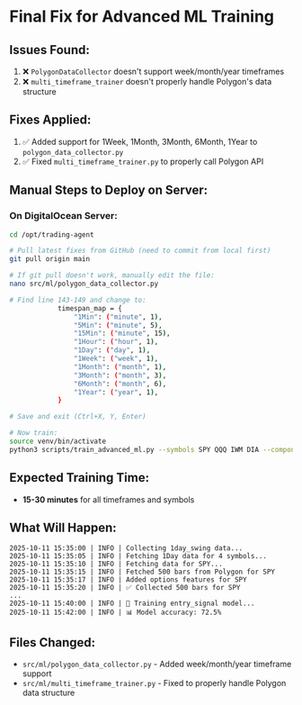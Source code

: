 # Final Fix for Advanced ML Training

## Issues Found:
1. ❌ `PolygonDataCollector` doesn't support week/month/year timeframes
2. ❌ `multi_timeframe_trainer` doesn't properly handle Polygon's data structure

## Fixes Applied:
1. ✅ Added support for 1Week, 1Month, 3Month, 6Month, 1Year to `polygon_data_collector.py`
2. ✅ Fixed `multi_timeframe_trainer.py` to properly call Polygon API

## Manual Steps to Deploy on Server:

### **On DigitalOcean Server:**

```bash
cd /opt/trading-agent

# Pull latest fixes from GitHub (need to commit from local first)
git pull origin main

# If git pull doesn't work, manually edit the file:
nano src/ml/polygon_data_collector.py

# Find line 143-149 and change to:
            timespan_map = {
                "1Min": ("minute", 1),
                "5Min": ("minute", 5),
                "15Min": ("minute", 15),
                "1Hour": ("hour", 1),
                "1Day": ("day", 1),
                "1Week": ("week", 1),
                "1Month": ("month", 1),
                "3Month": ("month", 3),
                "6Month": ("month", 6),
                "1Year": ("year", 1),
            }

# Save and exit (Ctrl+X, Y, Enter)

# Now train:
source venv/bin/activate
python3 scripts/train_advanced_ml.py --symbols SPY QQQ IWM DIA --components all
```

## Expected Training Time:
- **15-30 minutes** for all timeframes and symbols

## What Will Happen:
```
2025-10-11 15:35:00 | INFO | Collecting 1day_swing data...
2025-10-11 15:35:05 | INFO | Fetching 1Day data for 4 symbols...
2025-10-11 15:35:10 | INFO | Fetching data for SPY...
2025-10-11 15:35:15 | INFO | Fetched 500 bars from Polygon for SPY
2025-10-11 15:35:17 | INFO | Added options features for SPY
2025-10-11 15:35:20 | INFO | ✅ Collected 500 bars for SPY
...
2025-10-11 15:40:00 | INFO | 🎯 Training entry_signal model...
2025-10-11 15:42:00 | INFO | 📊 Model accuracy: 72.5%
```

## Files Changed:
- `src/ml/polygon_data_collector.py` - Added week/month/year timeframe support
- `src/ml/multi_timeframe_trainer.py` - Fixed to properly handle Polygon data structure
